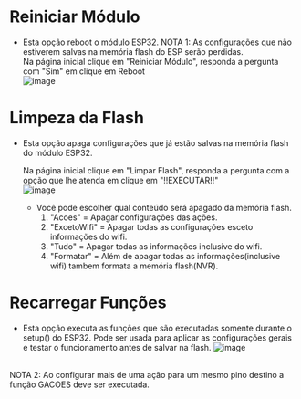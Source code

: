 # Reiniciar Módulo

- Esta opção reboot o módulo ESP32.
  NOTA 1: As configurações que não estiverem salvas na memória flash do ESP serão perdidas.<br>
  Na página inicial clique em "Reiniciar Módulo", responda a pergunta com "Sim" em clique em Reboot<br>
  ![image](https://github.com/rede-analista/smcr/assets/66534023/687ce7b6-f46c-4728-b288-20348d1df124)


# Limpeza da Flash

- Esta opção apaga configurações que já estão salvas na memória flash do módulo ESP32.
  
  Na página inicial clique em "Limpar Flash", responda a pergunta com a opção que lhe atenda em clique em "!!EXECUTAR!!"<br>
  ![image](https://github.com/rede-analista/smcr/assets/66534023/1e2164c8-8969-4179-b022-38e492a1e3c3)


  - Você pode escolher qual conteúdo será apagado da memória flash.
    1. "Acoes" = Apagar configurações das ações.
    2. "ExcetoWifi" = Apagar todas as configurações esceto informações do wifi.
    3. "Tudo" = Apagar todas as informações inclusive do wifi.
    4. "Formatar" = Além de apagar todas as informações(inclusive wifi) tambem formata a memória flash(NVR).


# Recarregar Funções

 - Esta opção executa as funções que são executadas somente durante o setup() do ESP32.
   Pode ser usada para aplicar as configurações gerais e testar o funcionamento antes de salvar na flash.
   ![image](https://github.com/rede-analista/smcr/assets/66534023/55d07ec3-88a2-40aa-abf5-41ddfbb9f115)
<br>
NOTA 2: Ao configurar mais de uma ação para um mesmo pino destino a função GACOES deve ser executada.<br>


